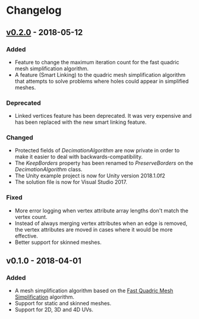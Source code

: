 # Changelog

## [v0.2.0] - 2018-05-12

### Added
- Feature to change the maximum iteration count for the fast quadric mesh simplification algorithm.
- A feature (Smart Linking) to the quadric mesh simplification algorithm that attempts to solve problems where holes could appear in simplified meshes.

### Deprecated
- Linked vertices feature has been deprecated. It was very expensive and has been replaced with the new smart linking feature.

### Changed
- Protected fields of *DecimationAlgorithm* are now private in order to make it easier to deal with backwards-compatibility.
- The *KeepBorders* property has been renamed to *PreserveBorders* on the *DecimationAlgorithm* class.
- The Unity example project is now for Unity version 2018.1.0f2
- The solution file is now for Visual Studio 2017.

### Fixed
- More error logging when vertex attribute array lengths don't match the vertex count.
- Instead of always merging vertex attributes when an edge is removed, the vertex attributes are moved in cases where it would be more effective.
- Better support for skinned meshes.

## v0.1.0 - 2018-04-01

### Added
- A mesh simplification algorithm based on the [Fast Quadric Mesh Simplification](https://github.com/sp4cerat/Fast-Quadric-Mesh-Simplification) algorithm.
- Support for static and skinned meshes.
- Support for 2D, 3D and 4D UVs.

[v0.2.0]: https://github.com/Whinarn/UnityMeshSimplifier/compare/v0.1.0...v0.2.0
